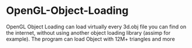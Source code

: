 # OpenGL-Object-Loading
OpenGL Object Loading can load virtually every 3d.obj file you can find on the internet, without using another object loading library (assimp for example). The program can load Object with 12M+ triangles and more
